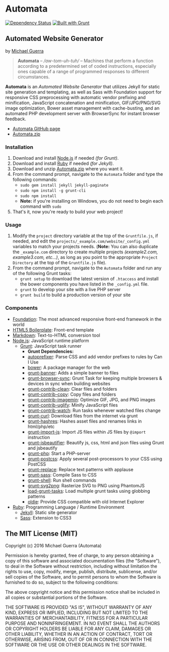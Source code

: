 # Automata

[![Dependency Status](https://david-dm.org/msguerra74/automata.svg?style=flat)](https://david-dm.org/msguerra74/automata) [![Built with Grunt](https://cdn.gruntjs.com/builtwith.png)](http://gruntjs.com/)

## Automated Website Generator

by [Michael Guerra](http://msguerra74.com)

> **Automata** – */aw-tom-uh-tuh/* – Machines that perform a function according to a predetermined set of coded instructions, especially ones capable of a range of programmed responses to different circumstances.

**Automata** is an *Automated Website Generator* that utilizes Jekyll for static site generation and templating, as well as Sass with Foundation support for responsive CSS preprocessing with automatic vendor prefixing and minification, JavaScript concatenation and minification, GIF/JPG/PNG/SVG image optimization, Bower asset management with cache-busting, and an automated PHP development server with BrowserSync for instant browser feedback.

- [Automata GitHub page](https://github.com/msguerra74/Automata)
- [Automata.zip](https://github.com/msguerra74/Automata/archive/master.zip)

### Installation

1. Download and install [Node.js](http://nodejs.org) if needed *(for Grunt)*.
2. Download and install [Ruby](https://www.ruby-lang.org/en) if needed *(for Jekyll)*.
3. Download and unzip [Automata.zip](https://github.com/msguerra74/Automata/archive/master.zip) where you want it.
4. From the command prompt, navigate to the `Automata` folder and type the following commands:
    - `sudo gem install jekyll jekyll-paginate`
    - `sudo npm install -g grunt-cli`
    - `sudo npm install`
    - **Note:** if you're installing on Windows, you do not need to begin each command with `sudo`
5. That's it, now you're ready to build your web project!

### Usage

1. Modify the `project` directory variable at the top of the `Gruntfile.js`, if needed, and edit the `projects/_example.com/website/_config.yml` variables to match your projects needs. (**Note:** You can also duplicate the `_example.com` directory to create multiple projects *(example2.com, example3.com, etc...)*, as long as you point to the appropriate `Project Directory` at the top of the `Gruntfile.js` file).
2. From the command prompt, navigate to the `Automata` folder and run any of the following Grunt tasks:
    - `grunt setup` to download the latest version of `.htaccess` and install the bower components you have listed in the `_config.yml` file.
    - `grunt` to develop your site with a live PHP server
    - `grunt build` to build a production version of your site

### Components

- [Foundation](http://foundation.zurb.com): The most advanced responsive front-end framework in the world
- [HTML5 Boilerplate](https://github.com/h5bp/html5-boilerplate): Front-end template
- [Markdown](http://daringfireball.net/projects/markdown): Text-to-HTML conversion tool
- [Node.js](http://nodejs.org): JavaScript runtime platform
    - [Grunt](http://gruntjs.com): JavaScript task runner
        - **Grunt Dependencies:**
        - [autoprefixer](https://github.com/postcss/autoprefixer): Parse CSS and add vendor prefixes to rules by Can I Use
        - [bower](http://bower.io): A package manager for the web
        - [grunt-banner](https://github.com/mattstyles/grunt-banner): Adds a simple banner to files
        - [grunt-browser-sync](https://github.com/BrowserSync/grunt-browser-sync): Grunt Task for keeping multiple browsers & devices in sync when building websites
        - [grunt-contrib-clean](https://github.com/gruntjs/grunt-contrib-clean): Clear files and folders
        - [grunt-contrib-copy](https://github.com/gruntjs/grunt-contrib-copy): Copy files and folders
        - [grunt-contrib-imagemin](https://github.com/gruntjs/grunt-contrib-imagemin): Optimize GIF, JPG, and PNG images
        - [grunt-contrib-uglify](https://github.com/gruntjs/grunt-contrib-uglify): Minify JavaScript files
        - [grunt-contrib-watch](https://github.com/gruntjs/grunt-contrib-watch): Run tasks whenever watched files change
        - [grunt-curl](https://github.com/twolfson/grunt-curl): Download files from the internet via grunt
        - [grunt-hashres](https://github.com/luismahou/grunt-hashres): Hashes asset files and renames links in html/php/etc
        - [grunt-import-js](https://github.com/dev113/grunt-import-js): Import JS files within JS files by `@import` instruction
        - [grunt-jsbeautifier](https://github.com/vkadam/grunt-jsbeautifier): Beautify js, css, html and json files using Grunt and jsbeautify
        - [grunt-php](https://github.com/sindresorhus/grunt-php): Start a PHP-server
        - [grunt-postcss](https://github.com/nDmitry/grunt-postcss): Apply several post-processors to your CSS using PostCSS
        - [grunt-replace](https://github.com/outatime/grunt-replace): Replace text patterns with applause
        - [grunt-sass](https://github.com/sindresorhus/grunt-sass): Compile Sass to CSS
        - [grunt-shell](https://github.com/sindresorhus/grunt-shell): Run shell commands
        - [grunt-svg2png](https://github.com/dbushell/grunt-svg2png): Rasterize SVG to PNG using PhantomJS
        - [load-grunt-tasks](https://github.com/sindresorhus/load-grunt-tasks): Load multiple grunt tasks using globbing patterns
        - [oldie](https://github.com/jonathantneal/oldie): Provide CSS compatible with old Internet Explorer
- [Ruby](https://www.ruby-lang.org/en): Programming Language / Runtime Environment
    - [Jekyll](http://jekyllrb.com): Static site generator
    - [Sass](http://sass-lang.com): Extension to CSS3

## The MIT License (MIT)

Copyright (c) 2016 Michael Guerra (Automata)

Permission is hereby granted, free of charge, to any person obtaining a copy of this software and associated documentation files (the "Software"), to deal in the Software without restriction, including without limitation the rights to use, copy, modify, merge, publish, distribute, sublicense, and/or sell copies of the Software, and to permit persons to whom the Software is furnished to do so, subject to the following conditions:

The above copyright notice and this permission notice shall be included in all copies or substantial portions of the Software.

THE SOFTWARE IS PROVIDED "AS IS", WITHOUT WARRANTY OF ANY KIND, EXPRESS OR IMPLIED, INCLUDING BUT NOT LIMITED TO THE WARRANTIES OF MERCHANTABILITY, FITNESS FOR A PARTICULAR PURPOSE AND NONINFRINGEMENT. IN NO EVENT SHALL THE AUTHORS OR COPYRIGHT HOLDERS BE LIABLE FOR ANY CLAIM, DAMAGES OR OTHER LIABILITY, WHETHER IN AN ACTION OF CONTRACT, TORT OR OTHERWISE, ARISING FROM, OUT OF OR IN CONNECTION WITH THE SOFTWARE OR THE USE OR OTHER DEALINGS IN THE SOFTWARE.